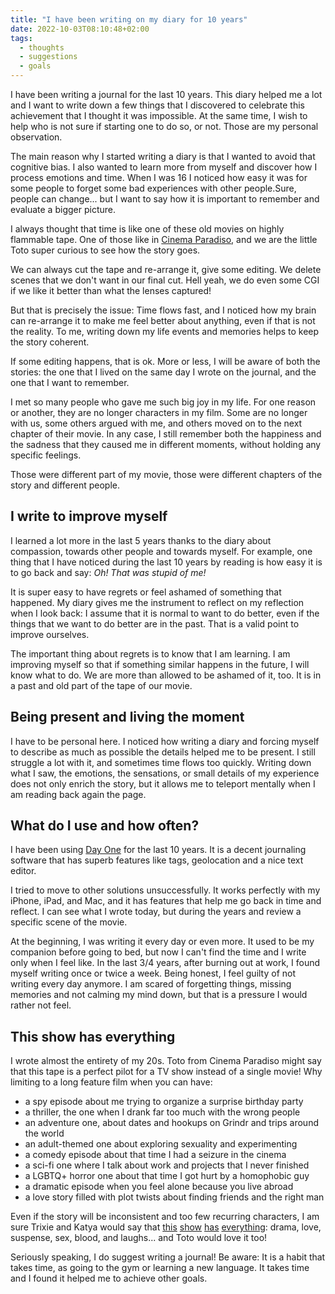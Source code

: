 ```yaml
---
title: "I have been writing on my diary for 10 years"
date: 2022-10-03T08:10:48+02:00
tags:
  - thoughts
  - suggestions
  - goals
---
```

I have been writing a journal for the last 10 years. This diary helped me a lot
and I want to write down a few things that I discovered to celebrate this
achievement that I thought it was impossible. At the same time, I wish to help
who is not sure if starting one to do so, or not. Those are my personal
observation.

<!-- more -->

The main reason why I started writing a diary is that I wanted to avoid that
cognitive bias. I also wanted to learn more from myself and discover how I
process emotions and time. When I was 16 I noticed how easy it was for some
people to forget some bad experiences with other people.Sure, people can
change... but I want to say how it is important to remember and evaluate a
bigger picture.

I always thought that time is like one of these old movies on highly flammable
tape. One of those like in [Cinema Paradiso](https://en.wikipedia.org/wiki/Cinema_Paradiso),
and we are the little Toto super curious to see how the story goes.

We can always cut the tape and re-arrange it, give some editing. We delete
scenes that we don't want in our final cut. Hell yeah, we do even some CGI if we
like it better than what the lenses captured!

But that is precisely the issue: Time flows fast, and I noticed how my brain can
re-arrange it to make me feel better about anything, even if that is not the
reality. To me, writing down my life events and memories helps to keep the story
coherent.

If some editing happens, that is ok. More or less, I will be aware of both the
stories: the one that I lived on the same day I wrote on the journal, and the
one that I want to remember.

I met so many people who gave me such big joy in my life. For one reason or
another, they are no longer characters in my film. Some are no longer with us,
some others argued with me, and others moved on to the next chapter of
their movie. In any case, I still remember both the happiness and the sadness
that they caused me in different moments, without holding any specific feelings.

Those were different part of my movie, those were different chapters of the
story and different people.

## I write to improve myself

I learned a lot more in the last 5 years thanks to the diary about compassion,
towards other people and towards myself. For example, one thing that I have
noticed during the last 10 years by reading is how easy it is to go back and
say: _Oh! That was stupid of me!_  

It is super easy to have regrets or feel ashamed of something that happened.
My diary gives me the instrument to reflect on my reflection when I look back:
I assume that it is normal to want to do better, even if the things that we want
to do better are in the past. That is a valid point to improve ourselves.

The important thing about regrets is to know that I am learning. I am improving
myself so that if something similar happens in the future, I will know what
to do. We are more than allowed to be ashamed of it, too. It is in a past and
old part of the tape of our movie.

## Being present and living the moment

I have to be personal here. I noticed how writing a diary and forcing myself to
describe as much as possible the details helped me to be present. I still
struggle a lot with it, and sometimes time flows too quickly. Writing
down what I saw, the emotions, the sensations, or small details of my experience
does not only enrich the story, but it allows me to teleport mentally when I am
reading back again the page.

## What do I use and how often?

I have been using [Day One](https://dayoneapp.com) for the last 10 years. It is
a decent journaling software that has superb features like tags, geolocation and
a nice text editor.

I tried to move to other solutions unsuccessfully. It works perfectly with my
iPhone, iPad, and Mac, and it has features that help me go back in time and
reflect. I can see what I wrote today, but during the years and review a
specific scene of the movie.

At the beginning, I was writing it every day or even more. It used to be my
companion before going to bed, but now I can't find the time and I write only
when I feel like. In the last 3/4 years, after burning out at work, I
found myself writing once or twice a week. Being honest, I feel guilty of not
writing every day anymore. I am scared of forgetting things, missing memories
and not calming my mind down, but that is a pressure I would rather not feel.

## This show has everything

I wrote almost the entirety of my 20s. Toto from Cinema Paradiso might say
that this tape is a perfect pilot for a TV show instead of a single movie! Why
limiting to a long feature film when you can have:

* a spy episode about me trying to organize a surprise birthday party
* a thriller, the one when I drank far too much with the wrong people
* an adventure one, about dates and hookups on Grindr and trips around the world
* an adult-themed one about exploring sexuality and experimenting
* a comedy episode about that time I had a seizure in the cinema
* a sci-fi one where I talk about work and projects that I never finished
* a LGBTQ+ horror one about that time I got hurt by a homophobic guy
* a dramatic episode when you feel alone because you live abroad
* a love story filled with plot twists about finding friends and the right man

Even if the story will be inconsistent and too few recurring characters, I am
sure Trixie and Katya would say that [this](https://youtu.be/6nvDC9YSMvQ?t=1310)
[show](https://youtu.be/8jqs2XKe3Xg?t=1206)
[has](https://youtu.be/Wmw9WcFe9Mo?t=1142)
[everything](https://youtu.be/jKMGFaF1YbE?t=1034): drama, love,
suspense, sex, blood, and laughs... and Toto would love it too!

Seriously speaking, I do suggest writing a journal! Be aware: It is a habit that
takes time, as going to the gym or learning a new language. It takes time and I
found it helped me to achieve other goals.
